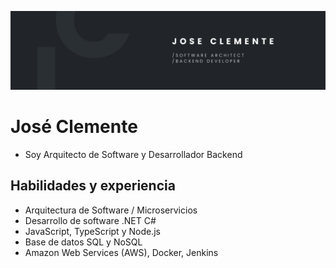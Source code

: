 ![Jose Clemente - Software Architect](https://github.com/joseclementepro/joseclementepro/blob/main/profile-banner.jpg)

# José Clemente
- Soy Arquitecto de Software y Desarrollador Backend

## Habilidades y experiencia
- Arquitectura de Software / Microservicios
- Desarrollo de software .NET C#
- JavaScript, TypeScript y Node.js
- Base de datos SQL y NoSQL
- Amazon Web Services (AWS), Docker, Jenkins
